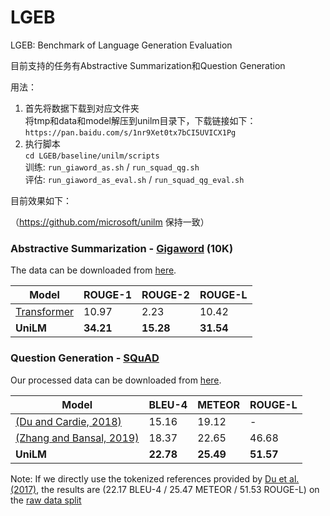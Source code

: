 # LGEB
LGEB: Benchmark of Language Generation Evaluation

目前支持的任务有Abstractive Summarization和Question Generation

用法：
  1. 首先将数据下载到对应文件夹  
  将tmp和data和model解压到unilm目录下，下载链接如下：   
  ```https://pan.baidu.com/s/1nr9Xet0tx7bCI5UVICX1Pg```
  2. 执行脚本  
   ```cd LGEB/baseline/unilm/scripts ```  
  训练: ```run_giaword_as.sh``` / ```run_squad_qg.sh```  
  评估: ```run_giaword_as_eval.sh``` / ```run_squad_qg_eval.sh``` 
 
目前效果如下：  

（https://github.com/microsoft/unilm 保持一致）
### Abstractive Summarization - [Gigaword](https://github.com/harvardnlp/sent-summary) (10K) 

The data can be downloaded from [here](https://drive.google.com/open?id=1USoQ8lJgN8kAWnUnRrupMGrPMLlDVqlV). 

| Model                                                               | ROUGE-1   | ROUGE-2   | ROUGE-L   |
| ------------------------------------------------------------------- | --------- | --------- | --------- |
| [Transformer](http://proceedings.mlr.press/v97/song19d/song19d.pdf) | 10.97     | 2.23      | 10.42     |
| **UniLM**                                                           | **34.21** | **15.28** | **31.54** |

### Question Generation - [SQuAD](https://arxiv.org/abs/1806.03822) 

Our processed data can be downloaded from [here](https://drive.google.com/open?id=11E3Ij-ctbRUTIQjueresZpoVzLMPlVUZ).

| Model                                                              | BLEU-4    | METEOR    | ROUGE-L   |
| ------------------------------------------------------------------ | --------- | --------- | --------- |
| [(Du and Cardie, 2018)](https://www.aclweb.org/anthology/P18-1177) | 15.16     | 19.12     | -         |
| [(Zhang and Bansal, 2019)](https://arxiv.org/pdf/1909.06356.pdf)   | 18.37     | 22.65     | 46.68     |
| **UniLM**                                                          | **22.78** | **25.49** | **51.57** |

Note: If we directly use the tokenized references provided by [Du et al. (2017)](https://arxiv.org/pdf/1705.00106.pdf), the results are (22.17 BLEU-4 / 25.47 METEOR / 51.53 ROUGE-L) on the [raw data split](https://github.com/xinyadu/nqg/tree/master/data)

